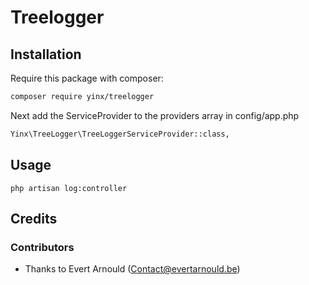 # Treelogger

## Installation

Require this package with composer:

```sh
composer require yinx/treelogger
```

Next add the ServiceProvider to the providers array in config/app.php

```sh
Yinx\TreeLogger\TreeLoggerServiceProvider::class,
```


## Usage

```
php artisan log:controller
```

## Credits

### Contributors

- Thanks to Evert Arnould (Contact@evertarnould.be)



